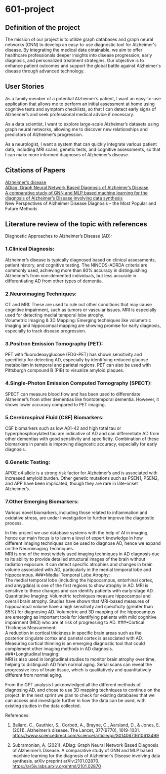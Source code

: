 # 601-project
## Definition of the project
The mission of our project is to utilize graph databases and graph neural networks (GNN) to develop an easy-to-use diagnostic tool for Alzheimer's disease. By integrating the medical data obtainable, we aim to offer healthcare professionals deeper insights into disease progression, early diagnosis, and personalized treatment strategies. Our objective is to enhance patient outcomes and support the global battle against Alzheimer's disease through advanced technology.

## User Stories
As a family member of a potential Alzheimer’s patient, I want an easy-to-use application that allows me to perform an initial assessment at home using cognitive tests and symptom checklists, so that I can detect early signs of Alzheimer’s and seek professional medical advice if necessary.

As a data scientist, I want to explore large-scale Alzheimer’s datasets using graph neural networks, allowing me to discover new relationships and predictors of Alzheimer’s progression.

As a neurologist, I want a system that can quickly integrate various patient data, including MRI scans, genetic tests, and cognitive assessments, so that I can make more informed diagnoses of Alzheimer’s disease.

## Citations of Papers
[Alzheimer's disease](https://www.sciencedirect.com/science/article/pii/S0140673610613499)  
[ADiag: Graph Neural Network Based Diagnosis of Alzheimer’s Disease](https://ar5iv.labs.arxiv.org/html/2101.02870)  
[A comparative study of GNN and MLP based machine learning for the
diagnosis of Alzheimer’s Disease involving data synthesis](https://www.sciencedirect.com/science/article/pii/S0893608023006020?via%3Dihub)  
New Perspectives of Alzheimer Disease Diagnosis – the Most Popular and Future Methods

## Literature review of the topic with references 
 Diagnostic Approaches to Alzheimer’s Disease (AD):  
### 1.Clinical Diagnosis:  
 Alzheimer’s disease is typically diagnosed based on clinical assessments, patient history, and cognitive testing. The NINCDS-ADRDA criteria are commonly used, achieving more than 80% accuracy in distinguishing Alzheimer’s from non-demented individuals, but less accurate in differentiating AD from other types of dementia.
### 2.Neuroimaging Techniques:  
 CT and MRI: These are used to rule out other conditions that may cause cognitive impairment, such as tumors or vascular issues. MRI is especially used for detecting medial temporal lobe atrophy.  
 Volumetric Imaging & 3D Mapping: Emerging techniques like volumetric imaging and hippocampal mapping are showing promise for early diagnosis, especially to track disease progression.  
### 3.Positron Emission Tomography (PET):  
 PET with fluorodeoxyglucose (FDG-PET) has shown sensitivity and specificity for detecting AD, especially by identifying reduced glucose metabolism in temporal and parietal regions. PET can also be used with Pittsburgh compound B (PIB) to visualize amyloid plaques.  
### 4.Single-Photon Emission Computed Tomography (SPECT):  
 SPECT can measure blood flow and has been used to differentiate Alzheimer’s from other dementias like frontotemporal dementia. However, it shows lower accuracy compared to PET imaging.  
### 5.Cerebrospinal Fluid (CSF) Biomarkers:  
 CSF biomarkers such as low Aβ1-42 and high total tau or hyperphosphorylated tau are indicative of AD and can differentiate AD from other dementias with good sensitivity and specificity. Combination of these biomarkers in panels is improving diagnostic accuracy, especially for early diagnosis.  
### 6.Genetic Testing:  
 APOE ε4 allele is a strong risk factor for Alzheimer’s and is associated with increased amyloid burden. Other genetic mutations such as PSEN1, PSEN2, and APP have been implicated, though they are rare in late-onset Alzheimer’s.  
### 7.Other Emerging Biomarkers:  
 Various novel biomarkers, including those related to inflammation and oxidative stress, are under investigation to further improve the diagnostic process.  


 In this project we use database systems with the help of AI in imaging, hence our main focus is to learn a level of expert knowledge in how different imaging techniques can be used to diagnose AD, hence we expand on the Neuroimaging Techniques.  
 MRI is one of the most widely used imaging techniques in AD diagnosis due to its ability to provide detailed structural images of the brain without radiation exposure. It can detect specific atrophies and changes in brain volume associated with AD, particularly in the medial temporal lobe and hippocampus.
###•Medial Temporal Lobe Atrophy:  
 The medial temporal lobe (including the hippocampus, entorhinal cortex, and amygdala) is one of the first regions to show atrophy in AD. MRI is sensitive to these changes and can identify patients with early-stage AD.  
 Quantitative Imaging: Volumetric techniques measure hippocampal and overall brain atrophy. Studies have shown that MRI-based measures of hippocampal volume have a high sensitivity and specificity (greater than 85%) for diagnosing AD. Volumetric and 3D mapping of the hippocampus are emerging as important tools for identifying patients with mild cognitive impairment (MCI) who are at risk of progressing to AD.
###•Cortical Thickness Measurement:  
 A reduction in cortical thickness in specific brain areas such as the posterior cingulate cortex and parietal cortex is associated with AD. Measuring cortical thinning is an emerging diagnostic tool that could complement other imaging methods in AD diagnosis.  
###•Longitudinal Imaging:  
 MRI is also used in longitudinal studies to monitor brain atrophy over time, helping to distinguish AD from normal aging. Serial scans can reveal the progressive loss of brain tissue, which is qualitatively and quantitatively different from normal aging.  

 From the GPT analysis I acknowledged all the different methods of diagnosing AD, and chose to use 3D mapping techniques to continue on the project. In the next sprint we plan to check for existing databases that we can access and investigate further in how the data can be used, with existing studies in the data collected.   

References:
1.	Ballard, C., Gauthier, S., Corbett, A., Brayne, C., Aarsland, D., & Jones, E. (2011). Alzheimer’s disease. The Lancet, 377(9770), 1019-1031.
https://www.sciencedirect.com/science/article/pii/S0140673610613499

2.	Subramonian, A. (2021). ADiag: Graph Neural Network Based Diagnosis of Alzheimer’s Disease. A comparative study of GNN and MLP based machine learning for the diagnosis of Alzheimer’s Disease involving data synthesis. 
arXiv preprint arXiv:2101.02870. 
https://ar5iv.labs.arxiv.org/html/2101.02870


  
